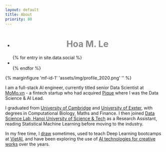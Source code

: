 ```yaml
---
layout: default
title: About
priority: 80
---
```

<ul>
<li><h1 class="content-listing-header sans" style="text-align: center; opacity: 50%">Hoa M. Le</h1></li>
</ul>
<ul class="social-links">
  {% for entry in site.data.social %}
    <li>
      <a href="{{ entry.link }}"><span class="{{ entry.icon }}"></span></a>
    </li>
  {% endfor %}  
</ul>

{% marginfigure 'mf-id-1' 'assets/img/profile_2020.png' '' %}

I am a full-stack AI engineer, currently titled senior Data Scientist at [MoMo.vn](//crunchbase.com/organization/momo-vn) - a fintech startup who had acquired [Pique](//pique.ai/) where I was the Data Science & AI Lead.

I graduated from <a href="//www.damtp.cam.ac.uk/">University of Cambridge</a> and <a href="//www.exeter.ac.uk/">University of Exeter</a>, with degrees in Computational Biology, Maths and Finance. I then joined <a href="http://ds.soict.hust.edu.vn">Data Science Lab, Hanoi University of Science & Tech</a> as a Research Assistant, reading Statistical Machine Learning before moving to the industry. 

In my free time, I <a href="/art">draw</a> sometimes, used to teach Deep Learning bootcamps at [VietAI](//vietai.org/our-program/), and have been exploring the use of <a href="/art/2021-04-30-computational-artist">AI technologies for creative works</a> over the years.
